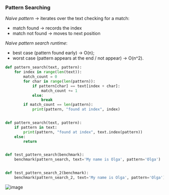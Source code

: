 ### Pattern Searching

_Naive pattern_ -> iterates over the text checking for a match: 
* match found -> records the index
* match not found -> moves to next position

_Naive pattern search runtime_:
* best case (pattern found early) -> O(n);
* worst case (pattern appears at the end / not appear) -> O(n^2).

```python
def pattern_search(text, pattern):
    for index in range(len(text)):
        match_count = 0
        for char in range(len(pattern)):
            if pattern[char] == text[index + char]:
                match_count += 1
            else:
                break
        if match_count == len(pattern):
            print(pattern, "found at index", index)


def pattern_search(text, pattern):
    if pattern in text:
        print(pattern, "found at index", text.index(pattern))
    else:
        return


def test_pattern_search(benchmark):
    benchmark(pattern_search, text='My name is Olga', pattern='Olga')


def test_pattern_search_2(benchmark):
    benchmark(pattern_search_2, text='My name is Olga', pattern='Olga')

```


![image](https://github.com/user-attachments/assets/ae15d92a-a05b-416a-b405-a065a3ce51f0)
